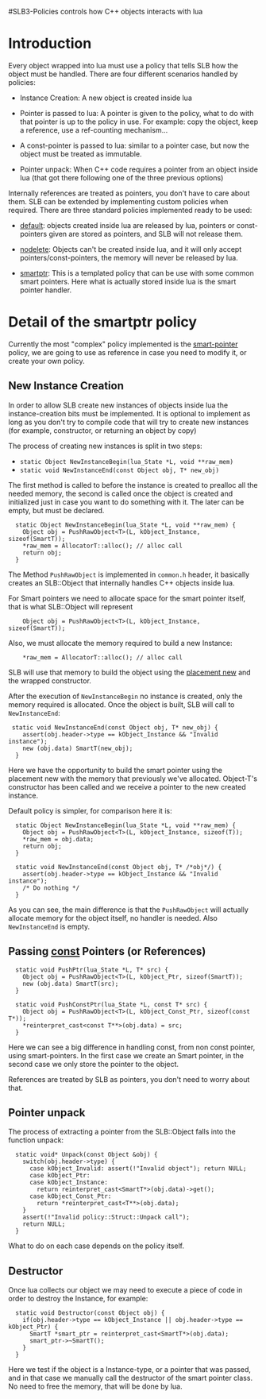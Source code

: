 #SLB3-Policies controls how C++ objects interacts with lua

# Introduction #

Every object wrapped into lua must use a policy that tells SLB how the object must be handled. There are four different scenarios handled by policies:


  * Instance Creation: A new object is created inside lua

  * Pointer is passed to lua: A pointer is given to the policy, what to do with that pointer is up to the policy in use. For example: copy the object, keep a reference, use a ref-counting mechanism...

  * A const-pointer is passed to lua: similar to a pointer case, but now the object must be treated as immutable.

  * Pointer unpack: When C++ code requires a pointer from an object inside lua (that got there following one of the three previous options)

Internally references are treated as pointers, you don't have to care about them. SLB can be extended by implementing custom policies when required. There are three standard policies implemented ready to be used:

  * [default](https://code.google.com/p/slb/source/browse/include/SLB3/policy/default.h): objects created inside lua are released by lua, pointers or const-pointers given are stored as pointers, and SLB will not release them.

  * [nodelete](https://code.google.com/p/slb/source/browse/include/SLB3/policy/nodelete.h): Objects can't be created inside lua, and it will only accept pointers/const-pointers, the memory will never be released by lua.

  * [smartptr](https://code.google.com/p/slb/source/browse/include/SLB3/policy/smartptr.h): This is a templated policy that can be use with some common smart pointers. Here what is actually stored inside lua is the smart pointer handler.

# Detail of the smartptr policy #

Currently the most "complex" policy implemented is the [smart-pointer](https://code.google.com/p/slb/source/browse/include/SLB3/policy/smartptr.h) policy, we are going to use as reference in case you need to modify it, or create your own policy.

## New Instance Creation ##

In order to allow SLB create new instances of objects inside lua the instance-creation bits must be implemented. It is optional to implement as long as you don't try to compile code that will try to create new instances (for example, constructor, or returning an object by copy)

The process of creating new instances is split in two steps:

  * `static Object NewInstanceBegin(lua_State *L, void **raw_mem)`
  * `static void NewInstanceEnd(const Object obj, T* new_obj)`

The first method is called to before the instance is created to prealloc all the needed memory, the second is called once the object is created and initialized just in case you want to do something with it. The later can be empty, but must be declared.

```
  static Object NewInstanceBegin(lua_State *L, void **raw_mem) {
    Object obj = PushRawObject<T>(L, kObject_Instance, sizeof(SmartT));
    *raw_mem = AllocatorT::alloc(); // alloc call
    return obj;
  }
```

The Method `PushRawObject` is implemented in `common.h` header, it basically creates an SLB::Object that internally handles C++ objects inside lua.

For Smart pointers we need to allocate space for the smart pointer itself, that is what SLB::Object will represent
```
    Object obj = PushRawObject<T>(L, kObject_Instance, sizeof(SmartT));
```


Also, we must allocate the memory required to build a new Instance:
```
    *raw_mem = AllocatorT::alloc(); // alloc call
```
SLB will use that memory to build the object using the [placement new](http://en.wikipedia.org/wiki/Placement_syntax) and the wrapped constructor.

After the execution of `NewInstanceBegin` no instance is created, only the memory required is allocated. Once the object is built, SLB will call to `NewInstanceEnd`:

```
 static void NewInstanceEnd(const Object obj, T* new_obj) {
    assert(obj.header->type == kObject_Instance && "Invalid instance");
    new (obj.data) SmartT(new_obj);
  }
```

Here we have the opportunity to build the smart pointer using the placement new with the memory that previously we've allocated. Object-T's constructor has been called and we receive a pointer to the new created instance.

Default policy is simpler, for comparison here it is:
```
  static Object NewInstanceBegin(lua_State *L, void **raw_mem) {
    Object obj = PushRawObject<T>(L, kObject_Instance, sizeof(T));
    *raw_mem = obj.data;
    return obj;
  }

  static void NewInstanceEnd(const Object obj, T* /*obj*/) {
    assert(obj.header->type == kObject_Instance && "Invalid instance");
    /* Do nothing */
  }
```

As you can see, the main difference is that the `PushRawObject` will actually allocate memory for the object itself, no handler is needed. Also `NewInstanceEnd` is empty.

## Passing [const](const.md) Pointers (or References) ##
```
  static void PushPtr(lua_State *L, T* src) {
    Object obj = PushRawObject<T>(L, kObject_Ptr, sizeof(SmartT));
    new (obj.data) SmartT(src);
  }

  static void PushConstPtr(lua_State *L, const T* src) {
    Object obj = PushRawObject<T>(L, kObject_Const_Ptr, sizeof(const T*));
    *reinterpret_cast<const T**>(obj.data) = src;
  }
```

Here we can see a big difference in handling const, from non const pointer, using smart-pointers. In the first case we create an Smart pointer, in the second case we only store the pointer to the object.

References are treated by SLB as pointers, you don't need to worry about that.

## Pointer unpack ##

The process of extracting a pointer from the SLB::Object falls into the function unpack:

```
  static void* Unpack(const Object &obj) {
    switch(obj.header->type) {
      case kObject_Invalid: assert(!"Invalid object"); return NULL;
      case kObject_Ptr:
      case kObject_Instance:
        return reinterpret_cast<SmartT*>(obj.data)->get();
      case kObject_Const_Ptr:
        return *reinterpret_cast<T**>(obj.data);
    }
    assert(!"Invalid policy::Struct::Unpack call");
    return NULL;
  }
```

What to do on each case depends on the policy itself.


## Destructor ##
Once lua collects our object we may need to execute a piece of code in order to destroy the Instance, for example:
```
  static void Destructor(const Object obj) {
    if(obj.header->type == kObject_Instance || obj.header->type == kObject_Ptr) {
      SmartT *smart_ptr = reinterpret_cast<SmartT*>(obj.data);
      smart_ptr->~SmartT();
    }
  }
```

Here we test if the object is a Instance-type, or a pointer that was passed, and in that case we manually call the destructor of the smart pointer class. No need to free the memory, that will be done by lua.